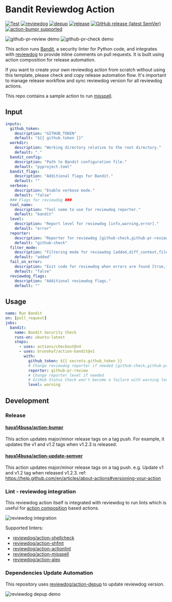 # Bandit Reviewdog Action

[![Test](https://github.com/brunohaf/action-bandit/workflows/Test/badge.svg)](https://github.com/brunohaf/action-bandit/actions?query=workflow%3ATest)
[![reviewdog](https://github.com/brunohaf/action-bandit/workflows/reviewdog/badge.svg)](https://github.com/brunohaf/action-bandit/actions?query=workflow%3Areviewdog)
[![depup](https://github.com/brunohaf/action-bandit/workflows/depup/badge.svg)](https://github.com/brunohaf/action-bandit/actions?query=workflow%3Adepup)
[![release](https://github.com/brunohaf/action-bandit/workflows/release/badge.svg)](https://github.com/brunohaf/action-bandit/actions?query=workflow%3Arelease)
[![GitHub release (latest SemVer)](https://img.shields.io/github/v/release/brunohaf/action-bandit?logo=github&sort=semver)](https://github.com/brunohaf/action-bandit/releases)
[![action-bumpr supported](https://img.shields.io/badge/bumpr-supported-ff69b4?logo=github&link=https://github.com/haya14busa/action-bumpr)](https://github.com/haya14busa/action-bumpr)

![github-pr-review demo](https://user-images.githubusercontent.com/3797062/73162963-4b8e2b00-4132-11ea-9a3f-f9c6f624c79f.png)
![github-pr-check demo](https://user-images.githubusercontent.com/3797062/73163032-70829e00-4132-11ea-8481-f213a37db354.png)

This action runs [Bandit](https://github.com/PyCQA/bandit), a security linter for Python code, and integrates with [reviewdog](https://github.com/reviewdog/reviewdog) to provide inline comments on pull requests. It is built using action composition for release automation.

If you want to create your own reviewdog action from scratch without using this
template, please check and copy release automation flow.
It's important to manage release workflow and sync reviewdog version for all
reviewdog actions.

This repo contains a sample action to run [misspell](https://github.com/client9/misspell).

## Input

```yaml
inputs:
  github_token:
    description: "GITHUB_TOKEN"
    default: "${{ github.token }}"
  workdir:
    description: "Working directory relative to the root directory."
    default: "."
  bandit_config:
    description: "Path to Bandit configuration file."
    default: "pyproject.toml"
  bandit_flags:
    description: "Additional flags for Bandit."
    default: ""
  verbose:
    description: "Enable verbose mode."
    default: "false"
  ### Flags for reviewdog ###
  tool_name:
    description: "Tool name to use for reviewdog reporter."
    default: "bandit"
  level:
    description: "Report level for reviewdog [info,warning,error]."
    default: "error"
  reporter:
    description: "Reporter for reviewdog [github-check,github-pr-review,github-pr-check]."
    default: "github-check"
  filter_mode:
    description: "Filtering mode for reviewdog [added,diff_context,file,nofilter]."
    default: "added"
  fail_on_error:
    description: "Exit code for reviewdog when errors are found [true,false]."
    default: "false"
  reviewdog_flags:
    description: "Additional reviewdog flags."
    default: ""
```

## Usage

```yaml
name: Run Bandit
on: [pull_request]
jobs:
  bandit:
    name: Bandit Security Check
    runs-on: ubuntu-latest
    steps:
      - uses: actions/checkout@v4
      - uses: brunohaf/action-bandit@v1
        with:
          github_token: ${{ secrets.github_token }}
          # Change reviewdog reporter if needed [github-check,github-pr-review,github-pr-check]
          reporter: github-pr-review
          # Change reporter level if needed
          # GitHub Status Check won't become a failure with warning level
          level: warning
```

## Development

### Release

#### [haya14busa/action-bumpr](https://github.com/haya14busa/action-bumpr)

This action updates major/minor release tags on a tag push. For example, it updates the v1 and v1.2 tags when v1.2.3 is released.

#### [haya14busa/action-update-semver](https://github.com/haya14busa/action-update-semver)

This action updates major/minor release tags on a tag push. e.g. Update v1 and v1.2 tag when released v1.2.3.
ref: https://help.github.com/en/articles/about-actions#versioning-your-action

### Lint - reviewdog integration

This reviewdog action itself is integrated with reviewdog to run lints
which is useful for [action composition] based actions.

[action composition]: https://docs.github.com/en/actions/creating-actions/creating-a-composite-action

![reviewdog integration](https://user-images.githubusercontent.com/3797062/72735107-7fbb9600-3bde-11ea-8087-12af76e7ee6f.png)

Supported linters:

- [reviewdog/action-shellcheck](https://github.com/reviewdog/action-shellcheck)
- [reviewdog/action-shfmt](https://github.com/reviewdog/action-shfmt)
- [reviewdog/action-actionlint](https://github.com/reviewdog/action-actionlint)
- [reviewdog/action-misspell](https://github.com/reviewdog/action-misspell)
- [reviewdog/action-alex](https://github.com/reviewdog/action-alex)

### Dependencies Update Automation

This repository uses [reviewdog/action-depup](https://github.com/reviewdog/action-depup) to update
reviewdog version.

![reviewdog depup demo](https://user-images.githubusercontent.com/3797062/73154254-170e7500-411a-11ea-8211-912e9de7c936.png)
